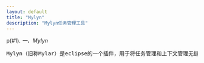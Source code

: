 ```yaml
---
layout: default
title: "Mylyn"
description: "Mylyn任务管理工具"
---
```


p(#1). *一、Mylyn*

<pre>Mylyn（旧称Mylar）是eclipse的一个插件，用于将任务管理和上下文管理无缝集成到Eclipse中。</pre>
